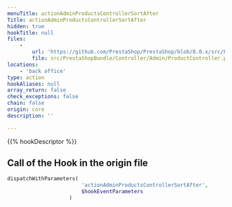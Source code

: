 ```yaml
---
menuTitle: actionAdminProductsControllerSortAfter
Title: actionAdminProductsControllerSortAfter
hidden: true
hookTitle: null
files:
    -
        url: 'https://github.com/PrestaShop/PrestaShop/blob/8.0.x/src/PrestaShopBundle/Controller/Admin/ProductController.php'
        file: src/PrestaShopBundle/Controller/Admin/ProductController.php
locations:
    - 'back office'
type: action
hookAliases: null
array_return: false
check_exceptions: false
chain: false
origin: core
description: ''

---
```


{{% hookDescriptor %}}

## Call of the Hook in the origin file

```php
dispatchWithParameters(
                        'actionAdminProductsControllerSortAfter',
                        $hookEventParameters
                    )
```
